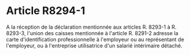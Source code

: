 # Article R8294-1

A la réception de la déclaration mentionnée aux articles R. 8293-1 à R. 8293-3, l'union des caisses mentionnée à l'article R. 8291-2 adresse la carte d'identification professionnelle à l'employeur ou au représentant de l'employeur, ou à l'entreprise utilisatrice d'un salarié intérimaire détaché.
